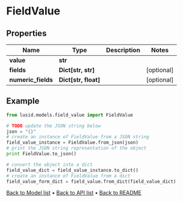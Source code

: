 # FieldValue


## Properties
Name | Type | Description | Notes
------------ | ------------- | ------------- | -------------
**value** | **str** |  | 
**fields** | **Dict[str, str]** |  | [optional] 
**numeric_fields** | **Dict[str, float]** |  | [optional] 

## Example

```python
from lusid.models.field_value import FieldValue

# TODO update the JSON string below
json = "{}"
# create an instance of FieldValue from a JSON string
field_value_instance = FieldValue.from_json(json)
# print the JSON string representation of the object
print FieldValue.to_json()

# convert the object into a dict
field_value_dict = field_value_instance.to_dict()
# create an instance of FieldValue from a dict
field_value_form_dict = field_value.from_dict(field_value_dict)
```
[Back to Model list](../README.md#documentation-for-models) &#8226; [Back to API list](../README.md#documentation-for-api-endpoints) &#8226; [Back to README](../README.md)



